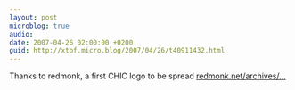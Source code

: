 ```yaml
---
layout: post
microblog: true
audio: 
date: 2007-04-26 02:00:00 +0200
guid: http://xtof.micro.blog/2007/04/26/t40911432.html
---
```

Thanks to redmonk, a first CHIC logo to be spread [redmonk.net/archives/...](http://redmonk.net/archives/2007/04/26/chic/)
